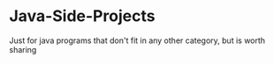 # Java-Side-Projects
Just for java programs that don't fit in any other category, but is worth sharing
